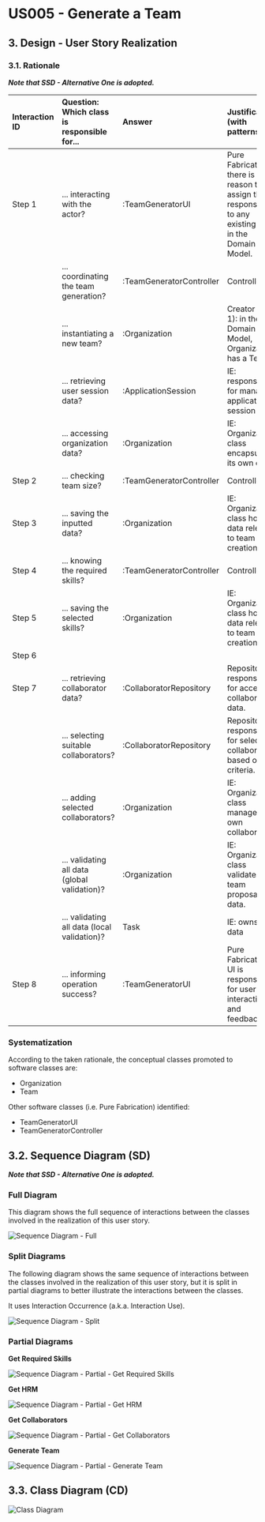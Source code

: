 # US005 - Generate a Team 

## 3. Design - User Story Realization 

### 3.1. Rationale

_**Note that SSD - Alternative One is adopted.**_

| Interaction ID | Question: Which class is responsible for...  | Answer                   | Justification (with patterns)                                                                                 |
|:---------------|:---------------------------------------------|:-------------------------|:--------------------------------------------------------------------------------------------------------------|
| Step 1         | ... interacting with the actor?              | :TeamGeneratorUI         | Pure Fabrication: there is no reason to assign this responsibility to any existing class in the Domain Model. |
|                | ... coordinating the team generation?        | :TeamGeneratorController | Controller                                                                                                    |
|                | ... instantiating a new team?                | :Organization            | Creator (Rule 1): in the Domain Model, Organization has a Team.                                               |
|                | ... retrieving user session data?            | :ApplicationSession      | IE: responsible for managing application session data.                                                        |
|                | ... accessing organization data?             | :Organization            | IE: Organization class encapsulates its own data.                                                             |
| Step 2         | ... checking team size?                      | :TeamGeneratorController | Controller                                                                                                    |
| Step 3         | ... saving the inputted data?                | :Organization            | IE: Organization class holds data relevant to team creation.                                                  |
| Step 4         | ... knowing the required skills?             | :TeamGeneratorController | Controller                                                                                                    |
| Step 5         | ... saving the selected skills?              | :Organization            | IE: Organization class holds data relevant to team creation.                                                  |
| Step 6         |                                              |                          |                                                                                                               |
| Step 7         | ... retrieving collaborator data?            | :CollaboratorRepository  | Repository: responsible for accessing collaborator data.                                                      |
|                | ... selecting suitable collaborators?        | :CollaboratorRepository  | Repository: responsible for selecting collaborators based on criteria.                                        |
|                | ... adding selected collaborators?           | :Organization            | IE: Organization class manages its own collaborators.                                                         |
|                | ... validating all data (global validation)? | :Organization            | IE: Organization class validates team proposal data.                                                          |
|                | ... validating all data (local validation)?  | Task                     | IE: owns its data                                                                                             |
| Step 8         | ... informing operation success?             | :TeamGeneratorUI         | Pure Fabrication: UI is responsible for user interactions and feedback.                                       |


### Systematization ##

According to the taken rationale, the conceptual classes promoted to software classes are: 

* Organization
* Team

Other software classes (i.e. Pure Fabrication) identified: 

* TeamGeneratorUI  
* TeamGeneratorController


## 3.2. Sequence Diagram (SD)

_**Note that SSD - Alternative One is adopted.**_

### Full Diagram

This diagram shows the full sequence of interactions between the classes involved in the realization of this user story.

![Sequence Diagram - Full](svg/us005-sequence-diagram-full.svg)

### Split Diagrams

The following diagram shows the same sequence of interactions between the classes involved in the realization of this user story, but it is split in partial diagrams to better illustrate the interactions between the classes.

It uses Interaction Occurrence (a.k.a. Interaction Use).

![Sequence Diagram - Split](svg/us005-sequence-diagram-split.svg)

### Partial Diagrams

**Get Required Skills**

![Sequence Diagram - Partial - Get Required Skills](svg/us005-sequence-diagram-partial-get-required-skills.svg)

**Get HRM**

![Sequence Diagram - Partial - Get HRM](svg/us005-sequence-diagram-partial-get-hrm.svg)

**Get Collaborators**

![Sequence Diagram - Partial - Get Collaborators](svg/us005-sequence-diagram-partial-get-collaborators.svg)

**Generate Team**

![Sequence Diagram - Partial - Generate Team](svg/us005-sequence-diagram-partial-generate-team.svg)

## 3.3. Class Diagram (CD)

![Class Diagram](svg/us005-class-diagram.svg)